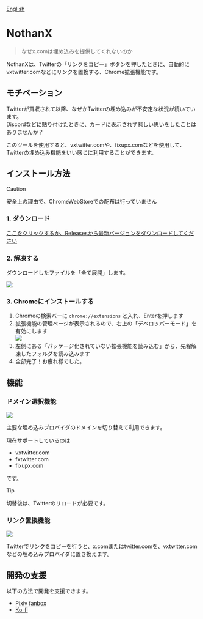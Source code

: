 [English](README_EN.md)

# NothanX

> なぜx.comは埋め込みを提供してくれないのか

NothanXは、Twitterの「リンクをコピー」ボタンを押したときに、自動的にvxtwitter.comなどにリンクを置換する、Chrome拡張機能です。       

## モチベーション

Twitterが買収されて以降、なぜかTwitterの埋め込みが不安定な状況が続いています。      
Discordなどに貼り付けたときに、カードに表示されず悲しい思いをしたことはありませんか？

このツールを使用すると、vxtwitter.comや、fixupx.comなどを使用して、Twitterの埋め込み機能をいい感じに利用することができます。

## インストール方法

> [!CAUTION]    
> 安全上の理由で、ChromeWebStoreでの配布は行っていません

### 1. ダウンロード

[ここをクリックするか、Releasesから最新バージョンをダウンロードしてください](https://github.com/Chipsnet/nothanx/archive/refs/tags/1.0.1.zip)

### 2. 解凍する

ダウンロードしたファイルを「全て展開」します。

![](https://i.gyazo.com/b0bef63e650169658ab81784e3f16992.png)

### 3. Chromeにインストールする

1. Chromeの検索バーに `chrome://extensions` と入れ、Enterを押します
1. 拡張機能の管理ページが表示されるので、右上の「デベロッパーモード」を有効にします     
![](https://i.gyazo.com/b8e300777ea5bff0e684c0cb729f3376.png)
1. 左側にある「パッケージ化されていない拡張機能を読み込む」から、先程解凍したフォルダを読み込みます
1. 全部完了！お疲れ様でした。

## 機能

### ドメイン選択機能

![](https://i.gyazo.com/df417d764737c26c5bb3a347ccf6f3f1.png)

主要な埋め込みプロバイダのドメインを切り替えて利用できます。

現在サポートしているのは

- vxtwitter.com
- fxtwitter.com
- fixupx.com

です。

> [!TIP]       
> 切替後は、Twitterのリロードが必要です。

### リンク置換機能

![](https://i.gyazo.com/8d7224bf644f53b3eab3a47a6201fb6c.png)

Twitterでリンクをコピーを行うと、x.comまたはtwitter.comを、vxtwitter.comなどの埋め込みプロバイダに置き換えます。

## 開発の支援

以下の方法で開発を支援できます。        

- [Pixiv fanbox](https://minato86.fanbox.cc)
- [Ko-fi](https://ko-fi.com/minato86)